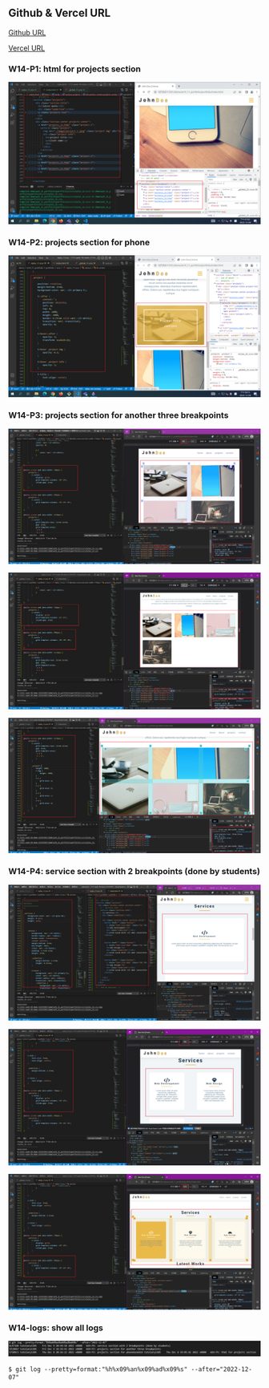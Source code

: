 ## Github & Vercel URL

[Github URL](https://github.com/tutelary1105/1111-sweb-1N-demo-211411011)

[Vercel URL](https://1111-sweb-1-n-demo-211411011-71y5.vercel.app/)

### W14-P1: html for projects section

![](w14_p1.png)

### W14-P2: projects section for phone

![](w14_p2.png)

### W14-P3: projects section for another three breakpoints

![](w14_p3-1.png)

![](w14_p3-2.png)

![](w14_p3-3.png)

### W14-P4: service section with 2 breakpoints (done by students)

![](w14_p4-1.png)

![](w14_p4-2.png)

![](w14_p4-3.png)


### W14-logs: show all logs

![](w14_logs.png)

```
$ git log --pretty=format:"%h%x09%an%x09%ad%x09%s" --after="2022-12-07"

```
